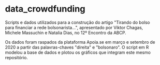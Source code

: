 # data_crowdfunding
Scripts e dados utilizados para a construção do artigo "Tirando do bolso para financiar a rede bolsonarista...", apresentado por Viktor Chagas, Michele Massuchin e Natalia Dias, no 12º Encontro da ABCP.

Os dados foram raspados da plataforma Apoia.se em março e setembro de 2020 a partir das palavras-chaves "direita" e "bolsonaro". O script em R modelou a base de dados e plotou os gráficos que integram este mesmo repositório. 
